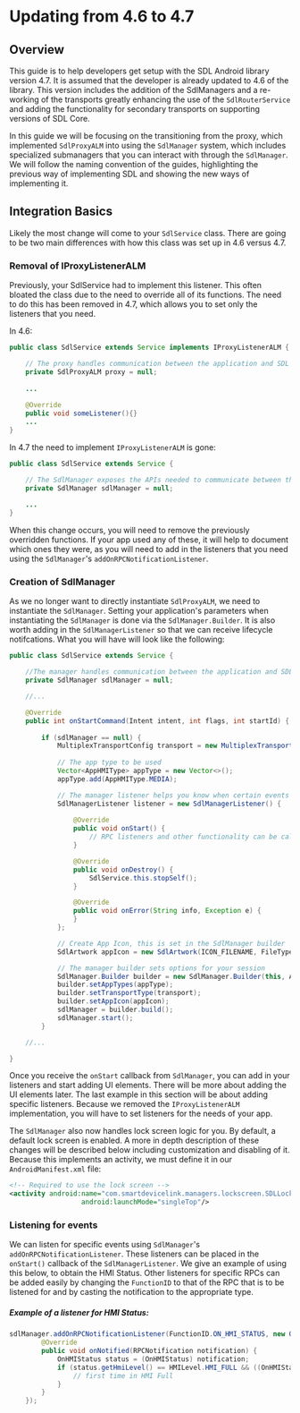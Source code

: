 # Updating from 4.6 to 4.7


## Overview

This guide is to help developers get setup with the SDL Android library version 4.7. It is assumed that the developer is already updated to 4.6 of the library. This version includes the addition of the SdlManagers and a re-working of the transports greatly enhancing the use of the `SdlRouterService` and adding the functionality for secondary transports on supporting versions of SDL Core. 

In this guide we will be focusing on the transitioning from the proxy, which implemented `SdlProxyALM` into using the `SdlManager` system, which includes specialized submanagers that you can interact with through the `SdlManager`. We will follow the naming convention of the guides, highlighting the previous way of implementing SDL and showing the new ways of implementing it.






## Integration Basics

Likely the most change will come to your `SdlService` class. There are going to be two main differences with how this class was set up in 4.6 versus 4.7.

### Removal of IProxyListenerALM

Previously, your SdlService had to implement this listener. This often bloated the class due to the need to override all of its functions. The need to do this has been removed in 4.7, which allows you to set only the listeners that you need. 

In 4.6:

```java
public class SdlService extends Service implements IProxyListenerALM {

    // The proxy handles communication between the application and SDL
    private SdlProxyALM proxy = null;
    
    ...
    
    @Override
    public void someListener(){}
    ...    
}
```

In 4.7 the need to implement `IProxyListenerALM` is gone:

```java
public class SdlService extends Service {

	// The SdlManager exposes the APIs needed to communicate between the application and SDL
	private SdlManager sdlManager = null;
	
	...
}
```

When this change occurs, you will need to remove the previously overridden functions. If your app used any of these, it will help to document which ones they were, as you will need to add in the listeners that you need using the `SdlManager`'s `addOnRPCNotificationListener`.

### Creation of SdlManager

As we no longer want to directly instantiate `SdlProxyALM`, we need to instantiate the `SdlManager`. Setting your application's parameters when instantiating the `SdlManager` is done via the `SdlManager.Builder`. It is also worth adding in the `SdlManagerListener` so that we can receive lifecycle notifcations. What you will have will look like the following:

```java
public class SdlService extends Service {

    //The manager handles communication between the application and SDL
    private SdlManager sdlManager = null;

    //...

    @Override
    public int onStartCommand(Intent intent, int flags, int startId) {
        
        if (sdlManager == null) {
            MultiplexTransportConfig transport = new MultiplexTransportConfig(this, APP_ID, MultiplexTransportConfig.FLAG_MULTI_SECURITY_OFF);
           
            // The app type to be used
            Vector<AppHMIType> appType = new Vector<>();
            appType.add(AppHMIType.MEDIA);

            // The manager listener helps you know when certain events that pertain to the SDL Manager happen
            SdlManagerListener listener = new SdlManagerListener() {
                
                @Override
                public void onStart() {
                	// RPC listeners and other functionality can be called once this callback is triggered.
                }

                @Override
                public void onDestroy() {
                    SdlService.this.stopSelf();
                }

                @Override
                public void onError(String info, Exception e) {
                }
            };

            // Create App Icon, this is set in the SdlManager builder
            SdlArtwork appIcon = new SdlArtwork(ICON_FILENAME, FileType.GRAPHIC_PNG, R.mipmap.ic_launcher, true);

            // The manager builder sets options for your session
            SdlManager.Builder builder = new SdlManager.Builder(this, APP_ID, APP_NAME, listener);
            builder.setAppTypes(appType);
            builder.setTransportType(transport);
            builder.setAppIcon(appIcon);
            sdlManager = builder.build();
            sdlManager.start();
        }

    //...

}
```

Once you receive the `onStart` callback from `SdlManager`, you can add in your listeners and start adding UI elements. There will be more about adding the UI elements later. The last example in this section will be about adding specific listeners. Because we removed the `IProxyListenerALM` implementation, you will have to set listeners for the needs of your app.

The `SdlManager` also now handles lock screen logic for you. By default, a default lock screen is enabled. A more in depth description of these changes will be described below including customization and disabling of it. Because this implements an activity, we must define it in our `AndroidManifest.xml` file:

```xml
<!-- Required to use the lock screen -->
<activity android:name="com.smartdevicelink.managers.lockscreen.SDLLockScreenActivity"
                  android:launchMode="singleTop"/>
```

### Listening for events

We can listen for specific events using `SdlManager`'s `addOnRPCNotificationListener`. These listeners can be placed in the `onStart()` callback of the `SdlManagerListener`. We give an example of using this below, to obtain the HMI Status. Other listeners for specific RPCs can be added easily by changing the `FunctionID` to that of the RPC that is to be listened for and by casting the notification to the appropriate type.

##### Example of a listener for HMI Status:

```java
sdlManager.addOnRPCNotificationListener(FunctionID.ON_HMI_STATUS, new OnRPCNotificationListener() {
		@Override
		public void onNotified(RPCNotification notification) {
			OnHMIStatus status = (OnHMIStatus) notification;
			if (status.getHmiLevel() == HMILevel.HMI_FULL && ((OnHMIStatus) notification).getFirstRun()) {
				// first time in HMI Full
			}
		}
	});
```













